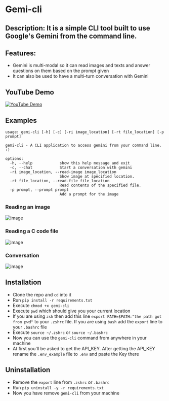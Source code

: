 # Gemi-cli

## Description: It is a simple CLI tool built to use Google's Gemini from the command line. 

## Features:
- Gemini is multi-modal so it can read images and texts and answer questions on them based on the prompt given
- It can also be used to have a multi-turn conversation with Gemini

## YouTube Demo
[![YouTube Demo](https://i9.ytimg.com/vi_webp/NH0_D6IudIc/mq1.webp?sqp=CLj3rbAG-oaymwEmCMACELQB8quKqQMa8AEB-AH-CYAC0AWKAgwIABABGH8gEygUMA8=&rs=AOn4CLA1mbFoOm-3ydM6rN4RyistC1twLw)](https://youtu.be/NH0_D6IudIc)

## Examples
```
usage: gemi-cli [-h] [-c] [-ri image_location] [-rt file_location] [-p prompt]

gemi-cli - A CLI application to access gemini from your command line. :)

options:
  -h, --help            show this help message and exit
  -c, --chat            Start a conversation with gemini
  -ri image_location, --read-image image_location
                        Show image at specified location.
  -rt file_location, --read-file file_location
                        Read contents of the specified file.
  -p prompt, --prompt prompt
                        Add a prompt for the image
```

### Reading an image
![image](https://github.com/slayeh17/gemi-cli/assets/104914725/15cfc387-286e-4520-b2fd-6b4767c0b7a9)

### Reading a C code file
![image](https://github.com/slayeh17/gemi-cli/assets/104914725/2fb4002e-ba64-4f36-8d42-18a57b141e8d)

### Conversation 
![image](https://github.com/slayeh17/gemi-cli/assets/104914725/c32df4a6-59ae-4e38-a241-8bf4e215f32b)


## Installation 
- Clone the repo and `cd` into it
- Run `pip install -r requirements.txt`
- Execute `chmod +x gemi-cli`
- Execute `pwd` which should give you your current location
- If you are using `zsh` then add this line `export PATH=$PATH:"the path got from pwd"` to your `.zshrc` file. If you are using `bash` add the `export` line to your `.bashrc` file
- Execute `source ~/.zshrc` or `source ~/.bashrc`
- Now you can use the `gemi-cli` command from anywhere in your machine
- At first you'll be asked to get the API_KEY. After getting the API_KEY rename the `.env_example` file to `.env` and paste the Key there

## Uninstallation
- Remove the `export` line from `.zshrc` or `.bashrc`
- Run `pip uninstall -y -r requirements.txt`
- Now you have remove `gemi-cli` from your machine

